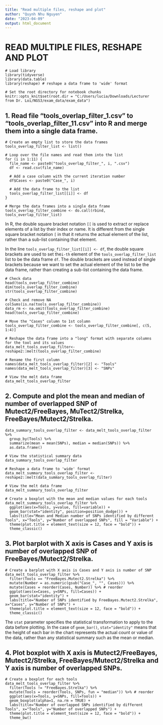 ```yaml
---
title: "Read multiple files, reshape and plot"
author: "Quynh Nhu Nguyen"
date: "2023-04-09"
output: html_document
---
```

# **READ MULTIPLE FILES, RESHAPE AND PLOT**

```{r}
# Load library 
library(tidyverse)
library(data.table)
library(reshape) # reshape a data frame to 'wide' format
```

```{r setup, include=FALSE}
# Set the root directory for notebook chunks
knitr::opts_knit$set(root.dir = "C:/Users/lucia/Downloads/Lecturer from Dr. Loi/NGS3/exam_data/exam_data")
```

## 1. Read file “tools_overlap_filter_1.csv” to “tools_overlap_filter_11.csv” into R and merge them into a single data frame.
```{r}
# Create an empty list to store the data frames
tools_overlap_filter_list <- list()

# Loop over the file names and read them into the list
for (i in 1:11) {
  file_name <- paste0("tools_overlap_filter_", i, ".csv")
  df <- read.csv(file_name)
  
  # Add a case column with the current iteration number
  df$Cases <- paste0("Case_", i)
  
  # Add the data frame to the list
  tools_overlap_filter_list[[i]] <- df
}

# Merge the data frames into a single data frame
tools_overlap_filter_combine <- do.call(rbind, tools_overlap_filter_list)
```
In R, the double square bracket notation `[[` is used to extract or replace elements of a list by their index or name. It is different from the single square bracket notation `[` in that it returns the actual element of the list, rather than a sub-list containing that element.

In the line `tools_overlap_filter_list[[i]] <- df`, the double square brackets are used to set the`i-th` element of the `tools_overlap_filter_list` list to be the data frame `df`. The double brackets are used instead of single brackets because we want to set the actual element of the list to be the data frame, rather than creating a sub-list containing the data frame.

```{r}
# Check data
head(tools_overlap_filter_combine)
dim(tools_overlap_filter_combine)
str(tools_overlap_filter_combine)
```

```{r}
# Check and remove NA 
colSums(is.na(tools_overlap_filter_combine))
data_rm <- na.omit(tools_overlap_filter_combine)
head(tools_overlap_filter_combine)
```

```{r}
# Move the "Cases" column to 1st column
tools_overlap_filter_combine <- tools_overlap_filter_combine[, c(5, 1:4)]

# Reshape the data frame into a "long" format with separate columns for the tool and its values
data_melt_tools_overlap_filter<- reshape2::melt(tools_overlap_filter_combine)

# Rename the first column
names(data_melt_tools_overlap_filter)[2] <- "Tools"
names(data_melt_tools_overlap_filter)[3] <- "SNPs"

# View the melt data frame
data_melt_tools_overlap_filter
```
## 2. Compute and plot the mean and median of number of overlapped SNP of Mutect2/FreeBayes, MuTect2/Strelka, FreeBayes/Mutect2/Strelka.
```{r}
data_summary_tools_overlap_filter <- data_melt_tools_overlap_filter %>%
  group_by(Tools) %>%
  summarize(mean = mean(SNPs), median = median(SNPs)) %>%
  as.data.frame()
  
# View the statistical summary data
data_summary_tools_overlap_filter
```

```{r}
# Reshape a data frame to 'wide' format
data_melt_summary_tools_overlap_filter <- reshape2::melt(data_summary_tools_overlap_filter)

# View the melt data frame
data_melt_summary_tools_overlap_filter
```

```{r}
# Create a boxplot with the mean and median values for each tools
data_melt_summary_tools_overlap_filter %>% 
  ggplot(aes(x=Tools, y=value, fill=variable)) +
  geom_bar(stat="identity", position=position_dodge()) +
  labs(title="Mean and Median number of SNPs identified by different Tools", x="Tools", y="Number of overlapped SNPs", fill = "Variable") +
  theme(plot.title = element_text(size = 12, face = "bold")) +
  theme_classic()
```

## 3. Plot barplot with X axis is Cases and Y axis is number of overlapped SNP of FreeBayes/Mutect2/Strelka.
```{r}
# Create a barplot with X axis is Cases and Y axis is number of SNP
data_melt_tools_overlap_filter %>%
  filter(Tools == "FreeBayes.Mutect2.Strelka") %>%
  mutate(Number = as.numeric(gsub("Case_", "", Cases))) %>%
  mutate(Cases = reorder(Cases, Number)) %>% # reorder
  ggplot(aes(x=Cases, y=SNPs, fill=Cases)) +
  geom_bar(stat="identity") +
  labs(title="Number of SNPs identified by FreeBayes.Mutect2.Strelka", x="Cases", y="Number of SNPs") +
  theme(plot.title = element_text(size = 12, face = "bold")) +
  theme_classic()
```
The `stat` parameter specifies the statistical transformation to apply to the data before plotting. In the case of `geom_bar()`, `stat="identity"` means that the height of each bar in the chart represents the actual count or value of the data, rather than any statistical summary such as the mean or median.

## 4. Plot boxplot with X axis is Mutect2/FreeBayes, Mutect2/Strelka,  FreeBayes/Mutect2/Strelka and Y axis is number of overlapped SNPs.
```{r}
# Create a boxplot for each tools
data_melt_tools_overlap_filter %>%
  filter(Tools != "FreeBayes.Strelka") %>%
  mutate(Tools = reorder(Tools, SNPs, fun = "median")) %>% # reorder
  ggplot(aes(x=Tools, y=SNPs, fill=Tools)) +
  geom_boxplot(alpha=1, na.rm = TRUE) +
  labs(title="Number of overlapped SNPs identified by different Tools", x="Tools", y="Number of overlapped SNPs") +
  theme(plot.title = element_text(size = 12, face = "bold")) +
  theme_bw()
```
